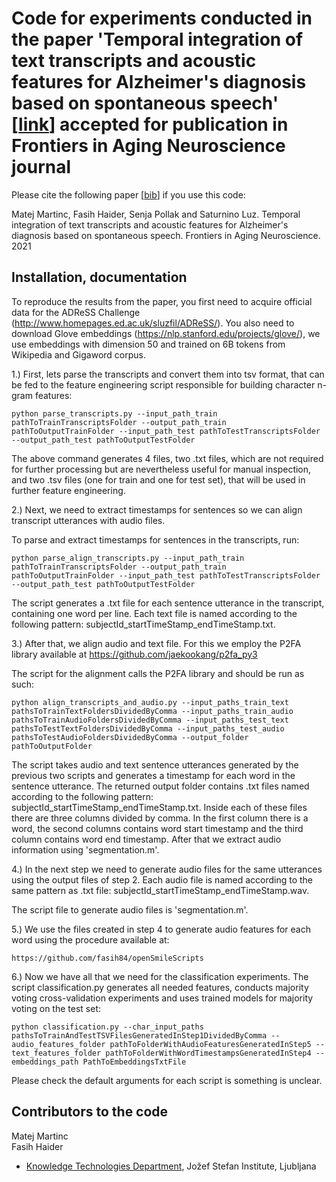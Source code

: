 # Code for experiments conducted in the paper 'Temporal integration of text transcripts and acoustic features for Alzheimer's diagnosis based on spontaneous speech' [[link](https://doi.org/10.3389/fnagi.2021.642647)] accepted for publication in Frontiers in Aging Neuroscience journal #

Please cite the following paper [[bib](https://github.com/matejMartinc/alzheimer_diagnosis/blob/master/bibtex.js)] if you use this code:

Matej Martinc, Fasih Haider, Senja Pollak and Saturnino Luz. Temporal integration of text transcripts and acoustic features for Alzheimer's diagnosis based on spontaneous speech. Frontiers in Aging Neuroscience. 2021


## Installation, documentation ##


To reproduce the results from the paper, you first need to acquire official data for the ADReSS Challenge (http://www.homepages.ed.ac.uk/sluzfil/ADReSS/).
You also need to download Glove embeddings (https://nlp.stanford.edu/projects/glove/), we use embeddings with dimension 50 and trained on 
6B tokens from Wikipedia and Gigaword corpus.

1.) First, lets parse the transcripts and convert them into tsv format, that can be fed to the feature engineering script responsible for building character n-gram features:

```
python parse_transcripts.py --input_path_train pathToTrainTranscriptsFolder --output_path_train pathToOutputTrainFolder --input_path_test pathToTestTranscriptsFolder --output_path_test pathToOutputTestFolder
```

The above command generates 4 files, two .txt files, which are not required for further processing but are nevertheless useful for manual inspection, and two .tsv files (one for train and one for test set), 
that will be used in further feature engineering.

2.) Next, we need to extract timestamps for sentences so we can align transcript utterances with audio files. 

To parse and extract timestamps for sentences in the transcripts, run:<br/>

```
python parse_align_transcripts.py --input_path_train pathToTrainTranscriptsFolder --output_path_train pathToOutputTrainFolder --input_path_test pathToTestTranscriptsFolder --output_path_test pathToOutputTestFolder
```

The script generates a .txt file for each sentence utterance in the transcript, containing one word per line. Each text file is named according to the following pattern: subjectId_startTimeStamp_endTimeStamp.txt.


3.) After that, we align audio and text file. For this we employ the  P2FA library available at https://github.com/jaekookang/p2fa_py3

The script for the alignment calls the P2FA library and should be run as such:

```
python align_transcripts_and_audio.py --input_paths_train_text pathsToTrainTextFoldersDividedByComma --input_paths_train_audio pathsToTrainAudioFoldersDividedByComma --input_paths_test_text pathsToTestTextFoldersDividedByComma --input_paths_test_audio pathsToTestAudioFoldersDividedByComma --output_folder pathToOutputFolder
```
The script takes audio and text sentence utterances generated by the previous two scripts and generates a timestamp for each word in the sentence utterance. The returned output folder contains .txt files named according to the following pattern: subjectId_startTimeStamp_endTimeStamp.txt. Inside each of these files there are three columns 
divided by comma. In the first column there is a word, the second columns contains word start timestamp and the third column contains word end timestamp. After that we extract audio information using 'segmentation.m'. 

4.) In the next step we need to generate audio files for the same utterances using the output files of step 2. Each audio file is named according to the same pattern as .txt file: subjectId_startTimeStamp_endTimeStamp.wav.

The script file to generate audio files is 'segmentation.m'. 

5.) We use the files created in step 4 to generate audio features for each word using the procedure available at:

```
https://github.com/fasih84/openSmileScripts
```

6.) Now we have all that we need for the classification experiments. The script classification.py generates all needed
features, conducts majority voting cross-validation experiments and uses trained models for majority voting on the test set:

```
python classification.py --char_input_paths pathsToTrainAndTestTSVFilesGeneratedInStep1DividedByComma --audio_features_folder pathToFolderWithAudioFeaturesGeneratedInStep5 --text_features_folder pathToFolderWithWordTimestampsGeneratedInStep4 --embeddings_path PathToEmbeddingsTxtFile 
```

Please check the default arguments for each script is something is unclear.

## Contributors to the code ##

Matej Martinc<br/>
Fasih Haider<br/>

* [Knowledge Technologies Department](http://kt.ijs.si), Jožef Stefan Institute, Ljubljana
